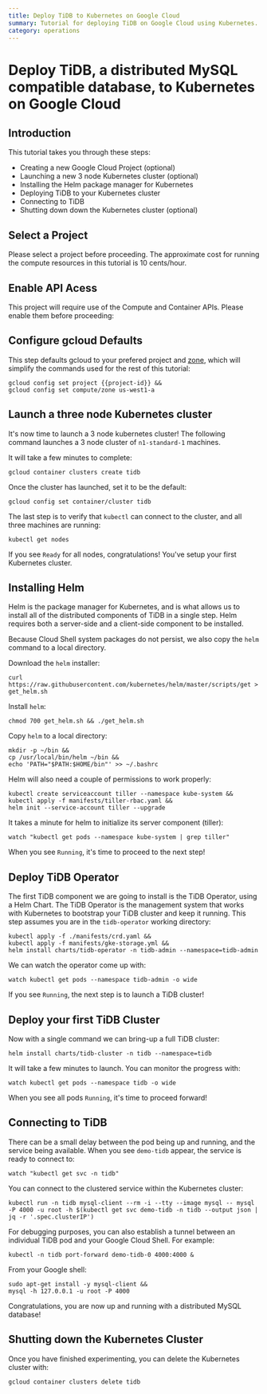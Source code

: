 ```yaml
---
title: Deploy TiDB to Kubernetes on Google Cloud
summary: Tutorial for deploying TiDB on Google Cloud using Kubernetes.
category: operations
---
```


# Deploy TiDB, a distributed MySQL compatible database, to Kubernetes on Google Cloud

## Introduction

This tutorial takes you through these steps:

- Creating a new Google Cloud Project (optional)
- Launching a new 3 node Kubernetes cluster (optional)
- Installing the Helm package manager for Kubernetes
- Deploying TiDB to your Kubernetes cluster
- Connecting to TiDB
- Shutting down down the Kubernetes cluster (optional)

## Select a Project

Please select a project before proceeding.  The approximate cost for running the compute resources in this tutorial is 10 cents/hour.

<walkthrough-project-billing-setup key="project-id">
</walkthrough-project-billing-setup>

## Enable API Acess

This project will require use of the Compute and Container APIs.  Please enable them before proceeding:

<walkthrough-enable-apis apis="container.googleapis.com,compute.googleapis.com">
</walkthrough-enable-apis>

## Configure gcloud Defaults

This step defaults gcloud to your prefered project and [zone](https://cloud.google.com/compute/docs/regions-zones/), which will simplify the commands used for the rest of this tutorial:

	gcloud config set project {{project-id}} &&
	gcloud config set compute/zone us-west1-a

## Launch a three node Kubernetes cluster

It's now time to launch a 3 node kubernetes cluster! The following command launches a 3 node cluster of `n1-standard-1` machines.

It will take a few minutes to complete:

	gcloud container clusters create tidb

Once the cluster has launched, set it to be the default:

	gcloud config set container/cluster tidb

The last step is to verify that `kubectl` can connect to the cluster, and all three machines are running:

	kubectl get nodes

If you see `Ready` for all nodes, congratulations!  You've setup your first Kubernetes cluster.

## Installing Helm

Helm is the package manager for Kubernetes, and is what allows us to install all of the distributed components of TiDB in a single step.  Helm requires both a server-side and a client-side component to be installed.

Because Cloud Shell system packages do not persist, we also copy the `helm` command to a local directory.

Download the `helm` installer:

	curl https://raw.githubusercontent.com/kubernetes/helm/master/scripts/get > get_helm.sh

Install `helm`:

	chmod 700 get_helm.sh && ./get_helm.sh

Copy `helm` to a local directory:

	mkdir -p ~/bin &&
	cp /usr/local/bin/helm ~/bin &&
	echo 'PATH="$PATH:$HOME/bin"' >> ~/.bashrc

Helm will also need a couple of permissions to work properly:

	kubectl create serviceaccount tiller --namespace kube-system &&
	kubectl apply -f manifests/tiller-rbac.yaml &&
	helm init --service-account tiller --upgrade

It takes a minute for helm to initialize its server component (tiller):

	watch "kubectl get pods --namespace kube-system | grep tiller"

When you see `Running`, it's time to proceed to the next step!

## Deploy TiDB Operator

The first TiDB component we are going to install is the TiDB Operator, using a Helm Chart.  The TiDB Operator is the management system that works with Kubernetes to bootstrap your TiDB cluster and keep it running. This step assumes you are in the `tidb-operator` working directory:

	kubectl apply -f ./manifests/crd.yaml &&
	kubectl apply -f manifests/gke-storage.yml &&
	helm install charts/tidb-operator -n tidb-admin --namespace=tidb-admin

We can watch the operator come up with:

	watch kubectl get pods --namespace tidb-admin -o wide

If you see `Running`, the next step is to launch a TiDB cluster!

## Deploy your first TiDB Cluster

Now with a single command we can bring-up a full TiDB cluster:

	helm install charts/tidb-cluster -n tidb --namespace=tidb

It will take a few minutes to launch.  You can monitor the progress with:

	watch kubectl get pods --namespace tidb -o wide

When you see all pods `Running`, it's time to proceed forward!

## Connecting to TiDB

There can be a small delay between the pod being up and running, and the service being available.  When you see `demo-tidb` appear, the service is ready to connect to:

	watch "kubectl get svc -n tidb"

You can connect to the clustered service within the Kubernetes cluster:

	kubectl run -n tidb mysql-client --rm -i --tty --image mysql -- mysql -P 4000 -u root -h $(kubectl get svc demo-tidb -n tidb --output json | jq -r '.spec.clusterIP')

For debugging purposes, you can also establish a tunnel between an individual TiDB pod and your Google Cloud Shell.  For example:

	kubectl -n tidb port-forward demo-tidb-0 4000:4000 &

From your Google shell:

	sudo apt-get install -y mysql-client &&
	mysql -h 127.0.0.1 -u root -P 4000

Congratulations, you are now up and running with a distributed MySQL database!

## Shutting down the Kubernetes Cluster

Once you have finished experimenting, you can delete the Kubernetes cluster with:

	gcloud container clusters delete tidb
